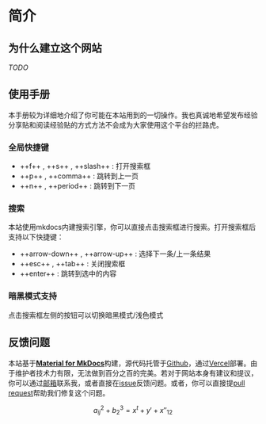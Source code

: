 # 简介

## 为什么建立这个网站

*TODO*

## 使用手册

本手册较为详细地介绍了你可能在本站用到的一切操作。我也真诚地希望发布经验分享贴和阅读经验贴的方式方法不会成为大家使用这个平台的拦路虎。

### 全局快捷键
+ ++f++ , ++s++ , ++slash++ : 打开搜索框
+ ++p++ , ++comma++ : 跳转到上一页
+ ++n++ , ++period++ : 跳转到下一页


### 搜索

本站使用mkdocs内建搜索引擎，你可以直接点击搜索框进行搜索。打开搜索框后支持以下快捷键：

* ++arrow-down++ , ++arrow-up++ : 选择下一条/上一条结果
* ++esc++ , ++tab++ : 关闭搜索框
* ++enter++ : 跳转到选中的内容

### 暗黑模式支持

点击搜索框左侧的按钮可以切换暗黑模式/浅色模式

## 反馈问题

本站基于[**Material for MkDocs**](https://squidfunk.github.io/mkdocs-material/)构建，源代码托管于[Github](https://github.com)，通过[Vercel](https://vercel.com)部署。由于维护者技术力有限，无法做到百分之百的完美。若对于网站本身有建议和提议，你可以通过[邮箱](mailto:felix_chen@sjtu.edu.cn)联系我，或者直接在[issue](https://github.com/felixchen0707/BME-course-source-code/issues)反馈问题。或者，你可以直接提[pull request](https://github.com/felixchen0707/BME-course-source-code/pulls)帮助我们修复这个问题。

$$ a_{ij}^{2} + b^3_{2}=x^{t} + y' + x''_{12} $$